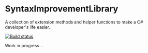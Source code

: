 # SyntaxImprovementLibrary
A collection of extension methods and helper functions to make a C# developer's life easier.

[![Build status](https://github.com/oledid/oledid.SyntaxImprovement/workflows/Build/badge.svg)](https://github.com/oledid/oledid.SyntaxImprovement/actions)

Work in progress...
